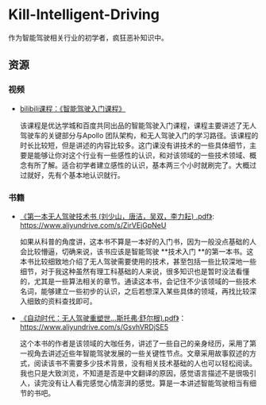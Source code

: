 # Kill-Intelligent-Driving
作为智能驾驶相关行业的初学者，疯狂恶补知识中。



## 资源

### 视频

- [bilibili课程：《智能驾驶入门课程》](https://www.bilibili.com/video/BV1R64y187su?p=1)

  该课程是优达学城和百度共同出品的智能驾驶入门课程，课程主要讲述了无人驾驶车的关键部分与Apollo 团队架构，和无人驾驶入门的学习路径。该课程的时长比较短，但是讲述的内容比较多。这门课没有讲技术的一些具体细节，主要是能够让你对这个行业有一些感性的认识，和对该领域的一些技术领域、概念有所了解。适合初学者建立感性的认识，基本两三个小时就刷完了。大概过过就好，先有个基本地认识就行。

### 书籍

- [《第一本无人驾驶技术书 (刘少山，唐洁，吴双，李力耘) .pdf》](https://www.aliyundrive.com/s/ZirVEjGpNeU): https://www.aliyundrive.com/s/ZirVEjGpNeU

  如果从科普的角度讲，这本书不算是一本好的入门书，因为一般没点基础的人会比较懵逼，切确来说，该书应该是智能驾驶 **技术入门 **的第一本书。这本书比较细致地介绍了无人驾驶需要使用的技术，甚至包括一些比较深地一些细节，对于我这种虽然有理工科基础的人来说，很多知识也是暂时没法看懂的，尤其是一些算法相关的章节。通读这本书，会记住不少该领域的一些技术名词，能够建立一些初步的认识，之后若想深入某些具体的领域，再找比较深入细致的资料查找即可。

- [《自动时代：无人驾驶重塑世...斯托弗·舒尔根).pdf》](https://www.aliyundrive.com/s/GsvhVRDjSE5)：https://www.aliyundrive.com/s/GsvhVRDjSE5

  这个本书的作者是该领域的大咖任务，讲述了一些自己的亲身经历，采用了第一视角去讲述近些年智能驾驶发展的一些关键性节点。文章采用故事叙述的方式，阅读该书不需要多少技术背景，没有相关技术基础的人也可以轻松阅读。我也只是大致浏览，不知道是否是中文翻译的原因，感觉语言描述不是很吸引人，读完没有让人看完感觉心情澎湃的感觉。算是一本讲述智能驾驶相当有细节的书吧。

